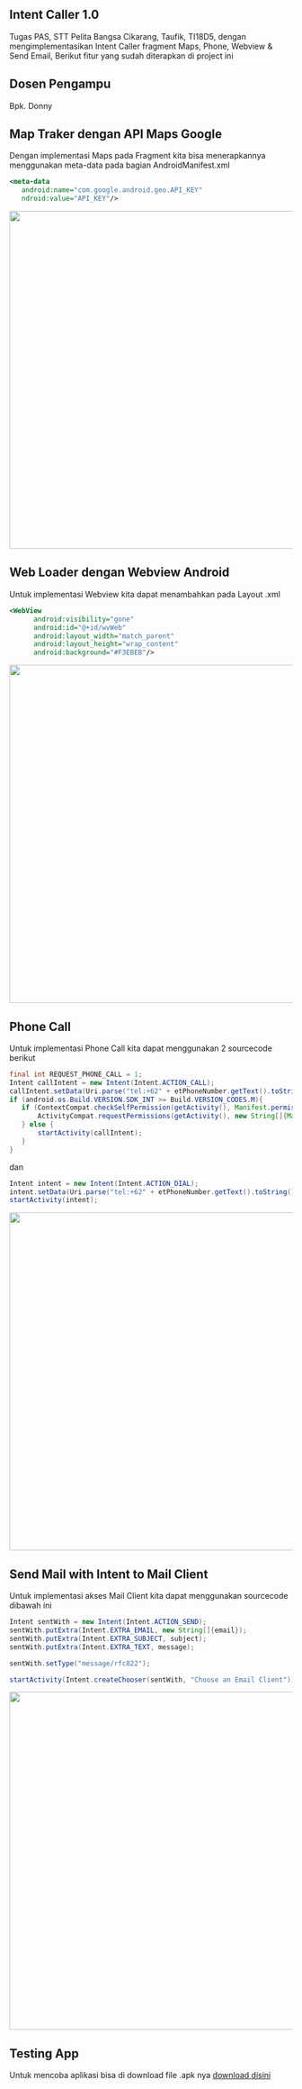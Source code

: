 ## Intent Caller 1.0 
Tugas PAS, STT Pelita Bangsa Cikarang, Taufik, TI18D5, dengan mengimplementasikan Intent Caller fragment Maps, Phone, Webview & Send Email, Berikut fitur yang sudah diterapkan di project ini

## Dosen Pengampu
Bpk. Donny

## Map Traker dengan API Maps Google

Dengan implementasi Maps pada Fragment kita bisa menerapkannya menggunakan meta-data pada bagian AndroidManifest.xml

```.xml
<meta-data
   android:name="com.google.android.geo.API_KEY"
   ndroid:value="API_KEY"/>
```

<img src="https://github.com/eljitech/intentcaller/blob/master/Pesanan%20Mahasiswa-20210428/Pesanan%20Mahasiswa/Taufiq/maps-tracker.gif" height="600"/>

## Web Loader dengan Webview Android

Untuk implementasi Webview kita dapat menambahkan pada Layout .xml 

```.xml
<WebView
      android:visibility="gone"
      android:id="@+id/wvWeb"
      android:layout_width="match_parent"
      android:layout_height="wrap_content"
      android:background="#F3EBEB"/>
```

<img src="https://github.com/eljitech/intentcaller/blob/master/Pesanan%20Mahasiswa-20210428/Pesanan%20Mahasiswa/Taufiq/webview.gif" height="600"/>

## Phone Call

Untuk implementasi Phone Call kita dapat menggunakan 2 sourcecode berikut

```.java
final int REQUEST_PHONE_CALL = 1;
Intent callIntent = new Intent(Intent.ACTION_CALL);
callIntent.setData(Uri.parse("tel:+62" + etPhoneNumber.getText().toString()));
if (android.os.Build.VERSION.SDK_INT >= Build.VERSION_CODES.M){
   if (ContextCompat.checkSelfPermission(getActivity(), Manifest.permission.CALL_PHONE) != PackageManager.PERMISSION_GRANTED){
       ActivityCompat.requestPermissions(getActivity(), new String[]{Manifest.permission.CALL_PHONE}, REQUEST_PHONE_CALL);
   } else {
       startActivity(callIntent);
   }
}
```

dan 

```.java
Intent intent = new Intent(Intent.ACTION_DIAL);
intent.setData(Uri.parse("tel:+62" + etPhoneNumber.getText().toString()));
startActivity(intent);
```

<img src="https://github.com/eljitech/intentcaller/blob/master/Pesanan%20Mahasiswa-20210428/Pesanan%20Mahasiswa/Taufiq/phone.gif" height="600"/>

## Send Mail with Intent to Mail Client

Untuk implementasi akses Mail Client kita dapat menggunakan sourcecode dibawah ini

```.java
Intent sentWith = new Intent(Intent.ACTION_SEND);
sentWith.putExtra(Intent.EXTRA_EMAIL, new String[]{email});
sentWith.putExtra(Intent.EXTRA_SUBJECT, subject);
sentWith.putExtra(Intent.EXTRA_TEXT, message);

sentWith.setType("message/rfc822");

startActivity(Intent.createChooser(sentWith, "Choose an Email Client"));
```

<img src="https://github.com/eljitech/intentcaller/blob/master/Pesanan%20Mahasiswa-20210428/Pesanan%20Mahasiswa/Taufiq/mail.gif" height="600"/>

## Testing App
Untuk mencoba aplikasi bisa di download file .apk nya <a href="https://drive.google.com/file/d/1mEzqyh9E4ujlB-LCsYU3X58d6-o6mtd1/view?usp=sharing">download disini</a>
